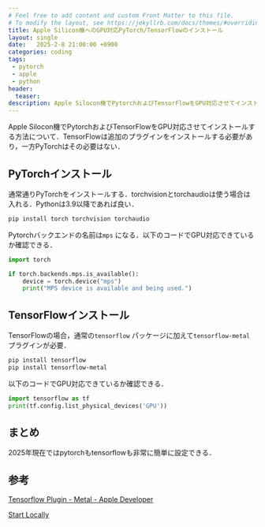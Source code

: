 ```yaml
---
# Feel free to add content and custom Front Matter to this file.
# To modify the layout, see https://jekyllrb.com/docs/themes/#overriding-theme-defaults
title: Apple Silicon機へのGPU対応PyTorch/TensorFlowのインストール
layout: single
date:   2025-2-8 21:00:00 +0900
categories: coding
tags:
 - pytorch
 - apple
 - python
header:
  teaser: 
description: Apple Silocon機でPytorchおよびTensorFlowをGPU対応させてインストールする方法について．コマンド一行で終わるが備忘録．
---
```


Apple Silocon機でPytorchおよびTensorFlowをGPU対応させてインストールする方法について．TensorFlowは追加のプラグインをインストールする必要があり，一方PyTorchはその必要はない．

## PyTorchインストール

通常通りPyTorchをインストールする．torchvisionとtorchaudioは使う場合は入れる．Pythonは3.9以降であれば良い．

```bash
pip install torch torchvision torchaudio
```

Pytorchバックエンドの名前は`mps` になる．以下のコードでGPU対応できているか確認できる．

```python
import torch

if torch.backends.mps.is_available():
    device = torch.device("mps")
    print("MPS device is available and being used.")
```

## TensorFlowインストール

TensorFlowの場合，通常の`tensorflow` パッケージに加えて`tensorflow-metal` プラグインが必要．

```bash
pip install tensorflow
pip install tensorflow-metal
```

以下のコードでGPU対応できているか確認できる．

```python
import tensorflow as tf
print(tf.config.list_physical_devices('GPU'))
```

## まとめ

2025年現在ではpytorchもtensorflowも非常に簡単に設定できる．

## 参考

[Tensorflow Plugin - Metal - Apple Developer](https://developer.apple.com/metal/tensorflow-plugin/)

[Start Locally](https://pytorch.org/get-started/locally/)